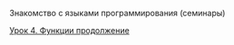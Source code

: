 Знакомство с языками программирования (семинары)

[Урок 4. Функции продолжение](https://gb.ru/lessons/258533/homework)